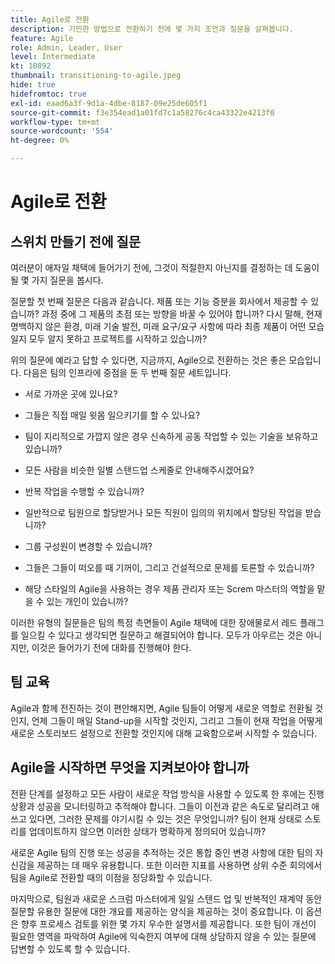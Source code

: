 ```yaml
---
title: Agile로 전환
description: 기민한 방법으로 전환하기 전에 몇 가지 조언과 질문을 살펴봅니다.
feature: Agile
role: Admin, Leader, User
level: Intermediate
kt: 10892
thumbnail: transitioning-to-agile.jpeg
hide: true
hidefromtoc: true
exl-id: eaad6a3f-9d1a-4dbe-8187-09e25de605f1
source-git-commit: f3e354ead1a01fd7c1a58276c4ca43322e4213f0
workflow-type: tm+mt
source-wordcount: '554'
ht-degree: 0%

---
```


# Agile로 전환

## 스위치 만들기 전에 질문

여러분이 애자일 채택에 들어가기 전에, 그것이 적절한지 아닌지를 결정하는 데 도움이 될 몇 가지 질문을 봅시다.

질문할 첫 번째 질문은 다음과 같습니다. 제품 또는 기능 증분을 회사에서 제공할 수 있습니까? 과정 중에 그 제품의 초점 또는 방향을 바꿀 수 있어야 합니까? 다시 말해, 현재 명백하지 않은 환경, 미래 기술 발전, 미래 요구/요구 사항에 따라 최종 제품이 어떤 모습일지 모두 알지 못하고 프로젝트를 시작하고 있습니까?

위의 질문에 예라고 답할 수 있다면, 지금까지, Agile으로 전환하는 것은 좋은 모습입니다. 다음은 팀의 인프라에 중점을 둔 두 번째 질문 세트입니다.

* 서로 가까운 곳에 있나요?

* 그들은 직접 매일 윗몸 일으키기를 할 수 있나요?

* 팀이 지리적으로 가깝지 않은 경우 신속하게 공동 작업할 수 있는 기술을 보유하고 있습니까?

* 모든 사람을 비슷한 일별 스탠드업 스케줄로 안내해주시겠어요?

* 반복 작업을 수행할 수 있습니까?

* 일반적으로 팀원으로 할당받거나 모든 직원이 임의의 위치에서 할당된 작업을 받습니까?

* 그룹 구성원이 변경할 수 있습니까?

* 그들은 그들이 떠오를 때 기꺼이, 그리고 건설적으로 문제를 토론할 수 있습니까?

* 해당 스타일의 Agile을 사용하는 경우 제품 관리자 또는 Screm 마스터의 역할을 맡을 수 있는 개인이 있습니까?


이러한 유형의 질문들은 팀의 특정 측면들이 Agile 채택에 대한 장애물로서 레드 플래그를 일으킬 수 있다고 생각되면 질문하고 해결되어야 합니다. 모두가 아우르는 것은 아니지만, 이것은 들어가기 전에 대화를 진행해야 한다.


## 팀 교육

Agile과 함께 전진하는 것이 편안해지면, Agile 팀들이 어떻게 새로운 역할로 전환될 것인지, 언제 그들이 매일 Stand-up을 시작할 것인지, 그리고 그들이 현재 작업을 어떻게 새로운 스토리보드 설정으로 전환할 것인지에 대해 교육함으로써 시작할 수 있습니다.


## Agile을 시작하면 무엇을 지켜보아야 합니까

전환 단계를 설정하고 모든 사람이 새로운 작업 방식을 사용할 수 있도록 한 후에는 진행 상황과 성공을 모니터링하고 추적해야 합니다. 그들이 이전과 같은 속도로 달리려고 애쓰고 있다면, 그러한 문제를 야기시킬 수 있는 것은 무엇입니까? 팀이 현재 상태로 스토리를 업데이트하지 않으면 이러한 상태가 명확하게 정의되어 있습니까?

새로운 Agile 팀의 진행 또는 성공을 추적하는 것은 통합 중인 변경 사항에 대한 팀의 자신감을 제공하는 데 매우 유용합니다. 또한 이러한 지표를 사용하면 상위 수준 회의에서 팀을 Agile로 전환할 때의 이점을 정당화할 수 있습니다.

마지막으로, 팀원과 새로운 스크럼 마스터에게 일일 스탠드 업 및 반복적인 재계약 동안 질문할 유용한 질문에 대한 개요를 제공하는 양식을 제공하는 것이 중요합니다. 이 옵션은 향후 프로세스 검토를 위한 몇 가지 우수한 설명서를 제공합니다. 또한 팀이 개선이 필요한 영역을 파악하여 Agile에 익숙한지 여부에 대해 상담하지 않을 수 있는 질문에 답변할 수 있도록 할 수 있습니다.
